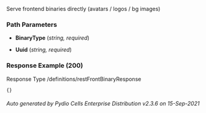






 
Serve frontend binaries directly (avatars / logos / bg images)  


### Path Parameters

 - **BinaryType** (_string, required_) 

 - **Uuid** (_string, required_) 




### Response Example (200)
Response Type /definitions/restFrontBinaryResponse

```
{}
```




###### Auto generated by Pydio Cells Enterprise Distribution v2.3.6 on 15-Sep-2021

